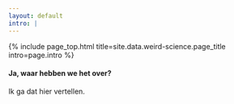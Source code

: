 ```yaml
---
layout: default
intro: |
---
```


{% include page_top.html 
   title=site.data.weird-science.page_title 
   intro=page.intro 
%}

<div class="custom-section">

<h4>Ja, waar hebben we het over?</h4>
<p>Ik ga dat hier vertellen.</p>

  
</div>

